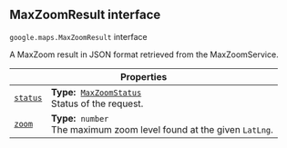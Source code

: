 
<devsite-heading text=" MaxZoomResult interface" for="MaxZoomResult" level="h2" link="" toc="" back-to-top=""><h2 id="MaxZoomResult" is-upgraded="">MaxZoomResult interface </h2></devsite-heading>
<p>
<code translate="no" dir="ltr"><span itemprop="path">google.maps</span>.<span itemprop="name">MaxZoomResult</span></code>
interface
</p>
<p>A MaxZoom result in JSON format retrieved from the MaxZoomService.</p>
<div class="devsite-table-wrapper"><table class="properties responsive" summary="interface MaxZoomResult - Properties">
<thead>
<tr><th colspan="2">Properties</th>
</tr></thead>
<tbody>
<tr id="MaxZoomResult.status">
<td itemprop="property"><code translate="no" dir="ltr"><a class="secret-link" href="#MaxZoomResult.status"><span>status</span></a></code></td>
<td><div><strong>Type:</strong>&nbsp; <code translate="no" dir="ltr"><a href="MaxZoomStatus.md">MaxZoomStatus</a></code></div>
<div class="desc">Status of the request.</div></td>
</tr>
<tr id="MaxZoomResult.zoom">
<td itemprop="property"><code translate="no" dir="ltr"><a class="secret-link" href="#MaxZoomResult.zoom"><span>zoom</span></a></code></td>
<td><div><strong>Type:</strong>&nbsp; <code translate="no" dir="ltr">number</code></div>
<div class="desc">The maximum zoom level found at the given <code translate="no" dir="ltr">LatLng</code>.</div></td>
</tr>
</tbody>
</table></div>
<script src="replace_links.js"></script>
